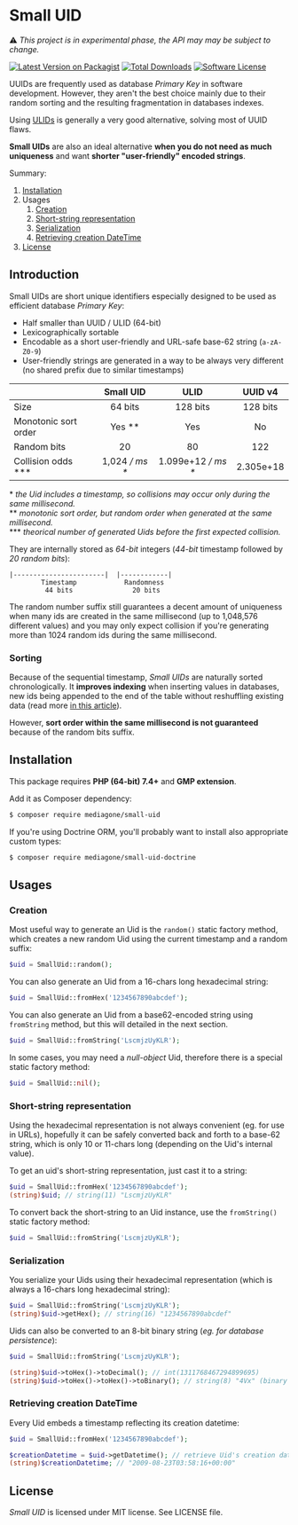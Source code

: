 # Small UID

⚠️ _This project is in experimental phase, the API may may be subject to change._

[![Latest Version on Packagist][ico-version]][link-packagist]
[![Total Downloads][ico-downloads]][link-downloads]
[![Software License][ico-license]](LICENSE)


UUIDs are frequently used as database _Primary Key_ in software development. However, they aren't the best choice mainly due to their random sorting and the resulting fragmentation in databases indexes.

Using [ULIDs](https://github.com/ulid/spec) is generally a very good alternative, solving most of UUID flaws.

**Small UIDs** are also an ideal alternative **when you do not need as much uniqueness** and want **shorter "user-friendly" encoded strings**.


Summary:
1. [Installation](#install)
2. Usages
   1. [Creation](#create)
   2. [Short-string representation](#shortstring)
   3. [Serialization](#serialize)
   4. [Retrieving creation DateTime](#datetime)
3. [License](#licence)


## Introduction

Small UIDs are short unique identifiers especially designed to be used as efficient database _Primary Key_:

- Half smaller than UUID / ULID (64-bit)
- Lexicographically sortable
- Encodable as a short user-friendly and URL-safe base-62 string (`a-zA-Z0-9`)
- User-friendly strings are generated in a way to be always very different (no shared prefix due to similar timestamps)


| |Small UID|ULID|UUID v4|
|---|:---:|:---:|:---:|
|Size|64 bits|128 bits|128 bits|
|Monotonic sort order|Yes &ast;&ast;|Yes|No|
|Random bits| 20 | 80 |122|
|Collision odds &ast;&ast;&ast;| 1,024 _/ ms &ast;_ | 1.099e+12 _/ ms &ast;_| 2.305e+18 |

&ast; _the Uid includes a timestamp, so collisions may occur only during the same millisecond._ \
&ast;&ast; _monotonic sort order, but random order when generated at the same millisecond._ \
&ast;&ast;&ast; _theorical number of generated Uids before the first expected collision._




They are internally stored as _64-bit_ integers (_44-bit_ timestamp followed by _20 random bits_):

    |-----------------------|  |------------|
            Timestamp            Randomness
             44 bits               20 bits


The random number suffix still guarantees a decent amount of uniqueness when many ids are created in the same millisecond (up to 1,048,576 different values) and you may only expect collision if you're generating more than 1024 random ids during the same millisecond.


### Sorting

Because of the sequential timestamp, _Small UIDs_ are naturally sorted chronologically. It **improves indexing** when inserting values in databases, new ids being appended to the end of the table without reshuffling existing data (read more [in this article](https://www.codeproject.com/Articles/388157/GUIDs-as-fast-primary-keys-under-multiple-database)).

However, **sort order within the same millisecond is not guaranteed** because of the random bits suffix.


## <a name="install"></a>Installation

This package requires **PHP (64-bit) 7.4+** and **GMP extension**.

Add it as Composer dependency:
```sh
$ composer require mediagone/small-uid
```

If you're using Doctrine ORM, you'll probably want to install also appropriate custom types:
```sh
$ composer require mediagone/small-uid-doctrine
```


## Usages


### <a name="create"></a>Creation
Most useful way to generate an Uid is the `random()` static factory method, which creates a new random Uid using the current timestamp and a random suffix:
```php
$uid = SmallUid::random();
```

You can also generate an Uid from a 16-chars long hexadecimal string:
```php
$uid = SmallUid::fromHex('1234567890abcdef');
```

You can also generate an Uid from a base62-encoded string using `fromString` method, but this will detailed in the next section.
```php
$uid = SmallUid::fromString('LscmjzUyKLR');
```

In some cases, you may need a _null-object_ Uid, therefore there is a special static factory method:
```php
$uid = SmallUid::nil();
```


### <a name="shortstring"></a>Short-string representation
Using the hexadecimal representation is not always convenient (eg. for use in URLs), hopefully it can be safely converted back and forth to a base-62 string, which is only 10 or 11-chars long (depending on the Uid's internal value). 

To get an uid's short-string representation, just cast it to a string:
```php
$uid = SmallUid::fromHex('1234567890abcdef');
(string)$uid; // string(11) "LscmjzUyKLR"
```

To convert back the short-string to an Uid instance, use the `fromString()` static factory method:
```php
$uid = SmallUid::fromString('LscmjzUyKLR');
```


### <a name="serialize"></a>Serialization

You serialize your Uids using their hexadecimal representation (which is always a 16-chars long hexadecimal string):
```php
$uid = SmallUid::fromString('LscmjzUyKLR');
(string)$uid->getHex(); // string(16) "1234567890abcdef"
```

Uids can also be converted to an 8-bit binary string (_eg. for database persistence_):
```php
$uid = SmallUid::fromString('LscmjzUyKLR');

(string)$uid->toHex()->toDecimal(); // int(1311768467294899695)
(string)$uid->toHex()->toHex()->toBinary(); // string(8) "4Vx" (binary string)
```


### <a name="datetime"></a>Retrieving creation DateTime

Every Uid embeds a timestamp reflecting its creation datetime:
```php
$uid = SmallUid::fromHex('1234567890abcdef');

$creationDatetime = $uid->getDatetime(); // retrieve Uid's creation datetime
(string)$creationDatetime; // "2009-08-23T03:58:16+00:00"
```



## <a name="licence"></a>License

_Small UID_ is licensed under MIT license. See LICENSE file.


[ico-license]: https://img.shields.io/badge/license-MIT-brightgreen.svg
[ico-version]: https://img.shields.io/packagist/v/mediagone/small-uid.svg
[ico-downloads]: https://img.shields.io/packagist/dt/mediagone/small-uid.svg

[link-packagist]: https://packagist.org/packages/mediagone/small-uid
[link-downloads]: https://packagist.org/packages/mediagone/small-uid
